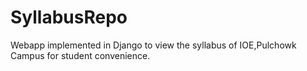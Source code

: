 # SyllabusRepo

Webapp implemented in Django to view the syllabus of IOE,Pulchowk Campus for student convenience.
